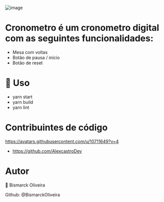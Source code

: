 ![image](https://user-images.githubusercontent.com/68343542/116167274-47a2dd00-a6d6-11eb-9ae4-f232f650f0ef.png)


# Cronometro é um cronometro digital com as seguintes funcionalidades: 

- Mesa com voltas
- Botão de pausa / início
- Botão de reset



# 🚀 Uso 

- yarn start
- yarn build
- yarn lint


# Contribuintes de código

https://avatars.githubusercontent.com/u/10711649?v=4  

- https://github.com/AlexcastroDev

# Autor
👤 Bismarck Oliveira

Github: @BismarckOliveira
